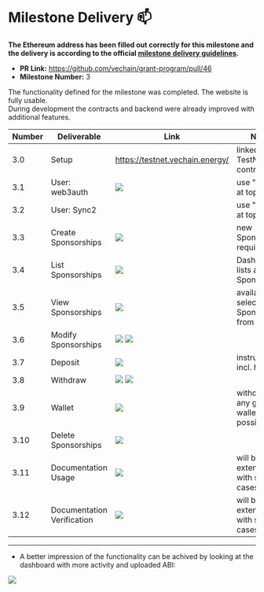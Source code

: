 # Milestone Delivery :mailbox:

**The Ethereum address has been filled out correctly for this milestone and the delivery is according to the official [milestone delivery guidelines](../).**  

* **PR Link:** https://github.com/vechain/grant-program/pull/46 
* **Milestone Number:** 3


The functionality defined for the milestone was completed. The website is fully usable.  
During development the contracts and backend were already improved with additional features.

| Number | Deliverable | Link | Notes |
|-|-|-|-
| 3.0 | Setup | https://testnet.vechain.energy/ | linked with TestNet contract
| 3.1 | User: web3auth | ![](https://s3.eu-central-1.amazonaws.com/share.energy/M3.1_3.2.jpg) | use "Sign In" at top
| 3.2 | User: Sync2 | | use "Sync2" at top
| 3.3 | Create Sponsorships | ![](https://s3.eu-central-1.amazonaws.com/share.energy/M3.3.jpg) | new Sponsorships require a title
| 3.4 | List Sponsorships | ![](https://s3.eu-central-1.amazonaws.com/share.energy/M3.4.jpg) | Dashboard lists all Sponsorships
| 3.5 | View Sponsorships | ![](https://s3.eu-central-1.amazonaws.com/share.energy/M3.5.jpg) | available by selecting a Sponsorship from the list
| 3.6 | Modify Sponsorships | ![](https://s3.eu-central-1.amazonaws.com/share.energy/M3.6_Configuration.jpg) ![](https://s3.eu-central-1.amazonaws.com/share.energy/M3.6_Settings.jpg) |  | Logic, and Settings can be changed in separate tabs
| 3.7 | Deposit | ![](https://s3.eu-central-1.amazonaws.com/share.energy/M3.7.jpg) | instructions incl. history
| 3.8 | Withdraw | ![](https://s3.eu-central-1.amazonaws.com/share.energy/M3.8_Widthdraw_Request.jpg) ![](https://s3.eu-central-1.amazonaws.com/share.energy/M3.8_Withdraw_Executed.jpg) | | withdraws are requested and handled by the backend
| 3.9 | Wallet | ![](https://s3.eu-central-1.amazonaws.com/share.energy/M3.9_Withdraw.jpg) | withdraw to any given wallets are possible
| 3.10 | Delete Sponsorships | ![](https://s3.eu-central-1.amazonaws.com/share.energy/M3.10.jpg) |  
| 3.11 | Documentation Usage | ![](https://s3.eu-central-1.amazonaws.com/share.energy/M3.11.jpg) | will be extended with support cases
| 3.12 | Documentation Verification | ![](https://s3.eu-central-1.amazonaws.com/share.energy/M3.12.jpg) | will be extended with support cases



---

* A better impression of the functionality can be achived by looking at the dashboard with more activity and uploaded ABI:

![](https://s3.eu-central-1.amazonaws.com/share.energy/M3.jpg) 


